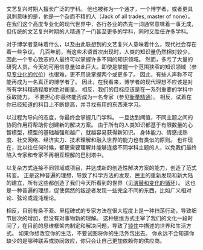 文艺复兴时期人擅长广泛的学科。
他也被称为一个通才，一个博学者，或者更具讽刺意味的是，他是一个杂而不精的人（Jack of all trades, master of none）。
在我们这个高度专业化的现代世界中，各行各业的杰克一词通常意味着一事无成，但传统的文艺复兴时期的人精通了一门甚至更多的学科，同时又胜任许多学科。

对于博学者意味着什么，以及由此联想到的文艺复兴人意味着什么，现代社会存在着一些争议。
几百年前，当这些术语首次出现时，人类的知识量仍然相对较少，因此一个专心致志的人最终可以掌握许多不同的知识领域。
然而，多亏了大量的研究人员，今天的可用信息量如此巨大。即使是掌握一个范围狭窄的知识领域（参见[专业化的代价]()）也很难，更不用说掌握两个或更多了。
因此，有些人声称不可能再成为一名真正的博学者了。
因此，在我看来，博学者的现代理想不应该是对所有学科精通程度的绝对衡量。
相反，我们的目标应该是在一系列重要的学科中获取能力。
不要担心你最终能否成为一名专家（参见[衡量精通]()）。
相反，试着在你已经知道的科目上不断提高，并寻找有用的东西来学习。

以过程为导向的态度，你最终会掌握几门学科。
一旦达到阈值，不同主题之间的协同作用将帮助你创建新的解决方案。
由于所有的人类知识都基于有限数量的心智模型，模型的基础越强和越广，就越容易获得新知识。
身体能力、情感成熟度、社交网络、经济实力、技术理解和融入世界的能力也有类似的原则。
也许现在，比以往任何时候，都更需要理解并能够连接不同学科主题的人，以免我们最终陷入专家和专家不再相互理解的巴别塔中。

以复杂方式连接不同领域或项目，并达成新的创造性解决方案的能力，创造了范式转变。
正是这种普遍的理想，导致了科学方法的发现、民主的重新发现和新大陆的建立，所有这些都创造了我们今天所看到的世界（见[演替和变化的循环]()）。
这也是一种普遍的理想，促使偶然的叛逆者发现一些完全不同的东西，比如广义相对论、弦论或混沌理论。

相反，目前有条不紊、里程碑式的专家方法在很大程度上是一种扫荡行动，导致细节层次的增加，但没有对事物新的理解。
这种思维方式主宰了我们的文化一段时间了，在目前的思维框架内制定和解决问题，导致了[锁住]()中描述的世界和生活方式。
如果你想改变你的生活，不要试图将你的生活外包出去。
你永远不会知道你缺少的是哪种联系或协同效应，你只会让自己更加依赖你的供应商。